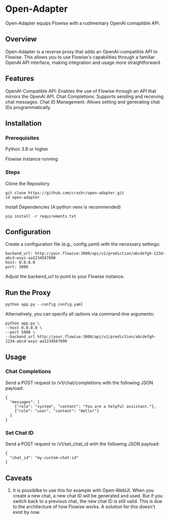 # Open-Adapter

Open-Adapter equips Flowise with a rudimentary OpenAI comaptible API.


## Overview
Open-Adapter is a reverse proxy that adds an OpenAI-compatible API to Flowise. This allows you to use Flowise's capabilities through a familiar OpenAI API interface, making integration and usage more straightforward.


## Features
OpenAI-Compatible API: Enables the use of Flowise through an API that mirrors the OpenAI API.
Chat Completions: Supports sending and receiving chat messages.
Chat ID Management: Allows setting and generating chat IDs programmatically.


## Installation
### Prerequisites
Python 3.8 or higher

Flowise instance running

### Steps
Clone the Repository

```
git clone https://github.com/crashr/open-adapter.git
cd open-adapter
```
Install Dependencies (A python venv is recommended)
```
pip install -r requirements.txt
```

## Configuration

Create a configuration file (e.g., config.yaml) with the necessary settings:
```
backend_url: http://your.flowise:3000/api/v1/prediction/abcdefgh-1234-abcd-wxyz-aa1234567890
host: 0.0.0.0
port: 5000
```

Adjust the backend_url to point to your Flowise instance.


## Run the Proxy
```
python app.py --config config.yaml
```
Alternatively, you can specify all options via command-line arguments:
```
python app.py \
--host 0.0.0.0 \
--port 5000 \
--backend_url http://your.flowise:3000/api/v1/prediction/abcdefgh-1234-abcd-wxyz-aa1234567890
```


## Usage

### Chat Completions
Send a POST request to /v1/chat/completions with the following JSON payload:
```
{
  "messages": [
    {"role": "system", "content": "You are a helpful assistant."},
    {"role": "user", "content": "Hello!"}
  ]
}
```
### Set Chat ID
Send a POST request to /v1/set_chat_id with the following JSON payload:
```
{
  "chat_id": "my-custom-chat-id"
}
```
## Caveats

1. It is possiblbe to use this for example with Open-WebUI. When you create a new chat, a new chat ID will be generated and used. But if you switch back to a previous chat, the new chat ID is still valid. This is due to the architecture of how Flowise works. A solution for this doesn't exist by now.
